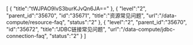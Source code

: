 [
	{
		"title":"tWJPAO9lvS3burKJvQn6JA=="
	},
	{
		"level":"2",
		"parent_id":"35670",
		"id":"35671",
		"title":"资源常见问题",
		"url":"/data-compute/resource-faq",
		"status":"2"
	},
	{
		"level":"2",
		"parent_id":"35670",
		"id":"35672",
		"title":"JDBC链接常见问题",
		"url":"/data-compute/jdbc-connection-faq",
		"status":"2"
	}
]